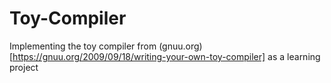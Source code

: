 # Toy-Compiler
Implementing the toy compiler from (gnuu.org)[https://gnuu.org/2009/09/18/writing-your-own-toy-compiler] as a learning project
